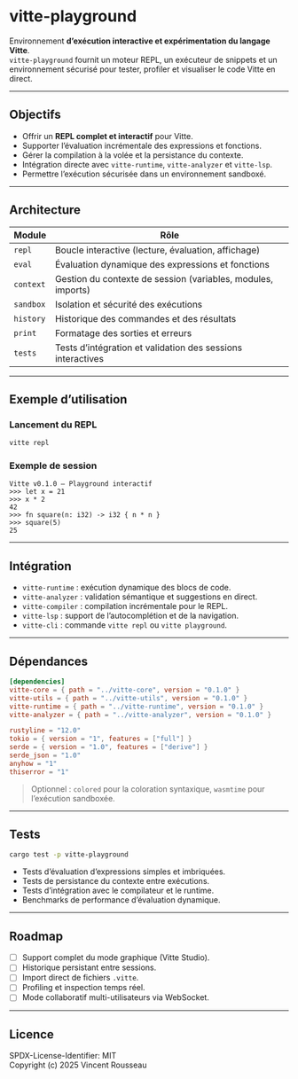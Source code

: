 

# vitte-playground

Environnement **d’exécution interactive et expérimentation du langage Vitte**.  
`vitte-playground` fournit un moteur REPL, un exécuteur de snippets et un environnement sécurisé pour tester, profiler et visualiser le code Vitte en direct.

---

## Objectifs

- Offrir un **REPL complet et interactif** pour Vitte.  
- Supporter l’évaluation incrémentale des expressions et fonctions.  
- Gérer la compilation à la volée et la persistance du contexte.  
- Intégration directe avec `vitte-runtime`, `vitte-analyzer` et `vitte-lsp`.  
- Permettre l’exécution sécurisée dans un environnement sandboxé.

---

## Architecture

| Module        | Rôle |
|---------------|------|
| `repl`        | Boucle interactive (lecture, évaluation, affichage) |
| `eval`        | Évaluation dynamique des expressions et fonctions |
| `context`     | Gestion du contexte de session (variables, modules, imports) |
| `sandbox`     | Isolation et sécurité des exécutions |
| `history`     | Historique des commandes et des résultats |
| `print`       | Formatage des sorties et erreurs |
| `tests`       | Tests d’intégration et validation des sessions interactives |

---

## Exemple d’utilisation

### Lancement du REPL

```bash
vitte repl
```

### Exemple de session

```text
Vitte v0.1.0 — Playground interactif
>>> let x = 21
>>> x * 2
42
>>> fn square(n: i32) -> i32 { n * n }
>>> square(5)
25
```

---

## Intégration

- `vitte-runtime` : exécution dynamique des blocs de code.  
- `vitte-analyzer` : validation sémantique et suggestions en direct.  
- `vitte-compiler` : compilation incrémentale pour le REPL.  
- `vitte-lsp` : support de l’autocomplétion et de la navigation.  
- `vitte-cli` : commande `vitte repl` ou `vitte playground`.

---

## Dépendances

```toml
[dependencies]
vitte-core = { path = "../vitte-core", version = "0.1.0" }
vitte-utils = { path = "../vitte-utils", version = "0.1.0" }
vitte-runtime = { path = "../vitte-runtime", version = "0.1.0" }
vitte-analyzer = { path = "../vitte-analyzer", version = "0.1.0" }

rustyline = "12.0"
tokio = { version = "1", features = ["full"] }
serde = { version = "1.0", features = ["derive"] }
serde_json = "1.0"
anyhow = "1"
thiserror = "1"
``` 

> Optionnel : `colored` pour la coloration syntaxique, `wasmtime` pour l’exécution sandboxée.

---

## Tests

```bash
cargo test -p vitte-playground
```

- Tests d’évaluation d’expressions simples et imbriquées.  
- Tests de persistance du contexte entre exécutions.  
- Tests d’intégration avec le compilateur et le runtime.  
- Benchmarks de performance d’évaluation dynamique.

---

## Roadmap

- [ ] Support complet du mode graphique (Vitte Studio).  
- [ ] Historique persistant entre sessions.  
- [ ] Import direct de fichiers `.vitte`.  
- [ ] Profiling et inspection temps réel.  
- [ ] Mode collaboratif multi-utilisateurs via WebSocket.

---

## Licence

SPDX-License-Identifier: MIT  
Copyright (c) 2025 Vincent Rousseau